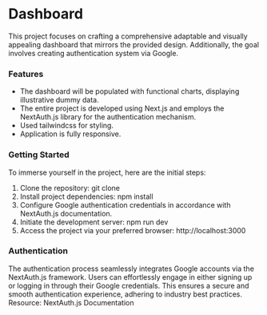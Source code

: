 <h1>Dashboard</h1>

This project focuses on crafting a comprehensive adaptable and visually appealing dashboard that mirrors the provided design. Additionally, the goal involves creating authentication system via Google.

<h3>Features</h3>
<ul>
  <li>The dashboard will be populated with functional charts, displaying illustrative dummy data. </li>
  <li>The entire project is developed using Next.js and employs the NextAuth.js library for the authentication mechanism. </li>
  <li>Used tailwindcss for styling.</li>
  <li>Application is fully responsive.</li>
</ul>

<h3>Getting Started</h3>

To immerse yourself in the project, here are the initial steps:

1. Clone the repository: git clone <repository-url>
2. Install project dependencies: npm install
3. Configure Google authentication credentials in accordance with NextAuth.js documentation.
4. Initiate the development server: npm run dev
5. Access the project via your preferred browser: http://localhost:3000

<h3>Authentication</h3>
The authentication process seamlessly integrates Google accounts via the NextAuth.js framework. Users can effortlessly engage in either signing up or logging in through their Google credentials. This ensures a secure and smooth authentication experience, adhering to industry best practices.
Resource: NextAuth.js Documentation




